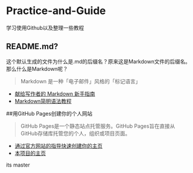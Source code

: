 # Practice-and-Guide
学习使用Github以及整理一些教程
## README.md?
这个默认生成的文件为什么是.md的后缀名？原来这是Markdown文件的后缀名。那么什么是Markdown呢？
> Markdown 是一种「电子邮件」风格的「标记语言」

- [献给写作者的 Markdown 新手指南](http://www.jianshu.com/p/q81RER)
- [Markdown简明语法教程](https://github.com/Melo618/Simple-Markdown-Guide)

##用GitHub Pages创建你的个人网站
> GitHub Pages是一个静态站点托管服务。GitHub Pages旨在直接从GitHub存储库托管您的个人，组织或项目页面。

- [通过官方网站的指导快速创建你的主页](https://pages.github.com)
- [本项目的主页](http://auroraflash.github.io/Practice-and-Guide/)

its master
